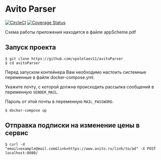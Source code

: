 # Avito Parser

[![CircleCI](https://circleci.com/gh/vpoletaev11/avitoParser.svg?style=svg)](https://circleci.com/gh/vpoletaev11/avitoParser)
[![Coverage Status](https://coveralls.io/repos/github/vpoletaev11/avitoParser/badge.svg?branch=master)](https://coveralls.io/github/vpoletaev11/avitoParser?branch=master)

Схема работы приложения находится в файле appScheme.pdf

## Запуск проекта

```shell
$ git clone https://github.com/vpoletaev11/avitoParser
$ cd avitoParser
```

Перед запуском контейнера Вам необходимо настоить системные переменные в файле docker-compose.yml.

Укажите почту, с которой должна происходить рассылка сообщений в переменную `SENDER_MAIL`.

Пароль от этой почты в переменную `MAIL_PASSWORD`.

```shell
$ docker-compose up
```

## Отправка подписки на изменение цены в сервис

```shell
$ curl -d "email=example@mail.com&link=https://www.avito.ru/link/to/ad" -X POST localhost:8080/
```